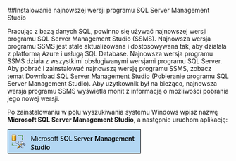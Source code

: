 ##Instalowanie najnowszej wersji programu SQL Server Management Studio

  Pracując z bazą danych SQL, powinno się używać najnowszej wersji programu SQL Server Management Studio (SSMS). Najnowsza wersja programu SSMS jest stale aktualizowana i dostosowywana tak, aby działała z platformą Azure i usługą SQL Database. Najnowsza wersja programu SSMS działa z wszystkimi obsługiwanymi wersjami programu SQL Server. Aby pobrać i zainstalować najnowszą wersję programu SSMS, zobacz temat [Download SQL Server Management Studio](https://msdn.microsoft.com/library/mt238290.aspx) (Pobieranie programu SQL Server Management Studio). Aby użytkownik był na bieżąco, najnowsza wersja programu SSMS wyświetla monit z informacją o możliwości pobrania jego nowej wersji. 

  Po zainstalowaniu w polu wyszukiwania systemu Windows wpisz nazwę **Microsoft SQL Server Management Studio**, a następnie uruchom aplikację:

  ![SQL Server Management Studio](./media/sql-server-management-studio-install/ssms.png)






<!--HONumber=sep16_HO1-->


